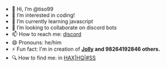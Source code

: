 - 👋 Hi, I’m @tiso99
- 👀 I’m interested in coding!
- 🌱 I’m currently learning javascript
- 💞️ I’m looking to collaborate on discord bots
- 📫 How to reach me: [discord](https://discord.com/users/1251221319085854808)
- 😄 Pronouns: he/him
- ⚡ Fun fact: I'm in creation of **[Jolly]() and 98264192846 others.**
- 🔍 How to find me: in [HAX|HQ|#SS](https://discord.gg/haxscripts)

<!---
tiso99/tiso99 is a ✨ special ✨ repository because its `README.md` (this file) appears on your GitHub profile.
You can click the Preview link to take a look at your changes.
--->
